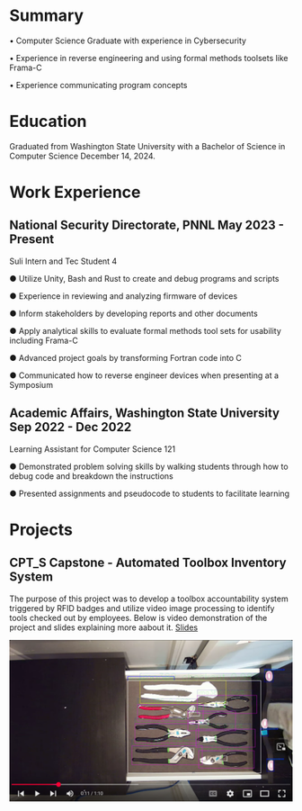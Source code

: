 # Summary
•	Computer Science Graduate with experience in Cybersecurity

•	Experience in reverse engineering and using formal methods toolsets like Frama-C

•	Experience communicating program concepts

# Education
Graduated from Washington State University with a Bachelor of Science in Computer Science December 14, 2024.

# Work Experience
## National Security Directorate, PNNL              May 2023 - Present
Suli Intern and Tec Student 4

●	Utilize Unity, Bash and Rust to create and debug programs and scripts

●	Experience in reviewing and analyzing firmware of devices

●	Inform stakeholders by developing reports and other documents

●	Apply analytical skills to evaluate formal methods tool sets for usability including Frama-C

●	Advanced project goals by transforming Fortran code into C 

●	Communicated how to reverse engineer devices when presenting at a Symposium

## Academic Affairs, Washington State University    Sep 2022 - Dec 2022
Learning Assistant for Computer Science 121

●	Demonstrated problem solving skills by walking students through how to debug code and breakdown the instructions 

●	Presented assignments and pseudocode to students to facilitate learning

# Projects
## CPT_S Capstone - Automated Toolbox Inventory System

The purpose of this project was to develop a toolbox accountability system triggered by RFID badges and utilize video image processing to identify tools checked out by employees. Below is video demonstration of the project and slides explaining more aabout it. 
[Slides](https://github.com/CaitlynCagaaa/ATICS/blob/f03f149843522b8a110c982a3c362c2d53efa222/Documentation/SEAS%20Presentation%20.pdf)

[![IMAGE ALT TEXT](https://github.com/CaitlynCagaaa/caitlyn.github.io/blob/e2753ec9f18c78b507261c44bf437e52e5b2311f/Screenshot%20of%20video%20demo%20ACTIS.png)](https://www.youtube.com/watch?v=_Wpxg3KMTWw&list=PLc4EMp9eHQ6zHqABeRu_7bz0xI_J3e3t8)


